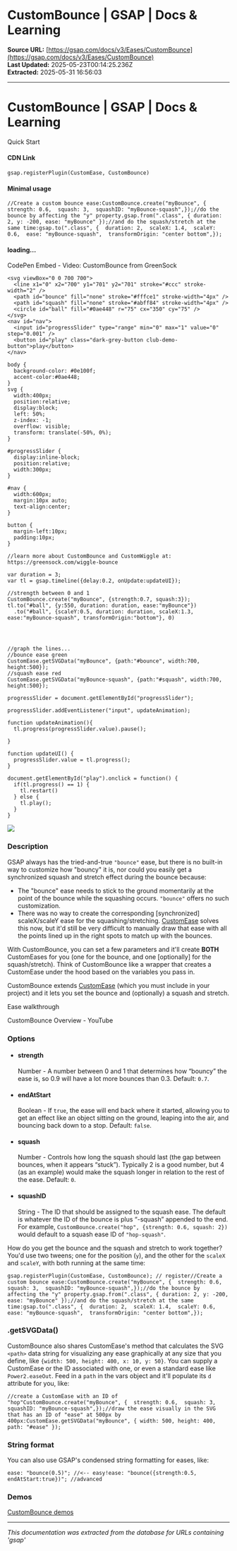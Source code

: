 # CustomBounce | GSAP | Docs & Learning

**Source URL:** [https://gsap.com/docs/v3/Eases/CustomBounce](https://gsap.com/docs/v3/Eases/CustomBounce)  
**Last Updated:** 2025-05-23T00:14:25.236Z  
**Extracted:** 2025-05-31 16:56:03

---

# CustomBounce | GSAP | Docs & Learning

Quick Start

#### CDN Link

```
gsap.registerPlugin(CustomEase, CustomBounce) 
```

#### Minimal usage

```
//Create a custom bounce ease:CustomBounce.create("myBounce", {  strength: 0.6,  squash: 3,  squashID: "myBounce-squash",});//do the bounce by affecting the "y" property.gsap.from(".class", { duration: 2, y: -200, ease: "myBounce" });//and do the squash/stretch at the same time:gsap.to(".class", {  duration: 2,  scaleX: 1.4,  scaleY: 0.6,  ease: "myBounce-squash",  transformOrigin: "center bottom",});
```

#### loading...

  CodePen Embed - Video: CustomBounce from GreenSock  

```
<svg viewBox="0 0 700 700">
  <line x1="0" x2="700" y1="701" y2="701" stroke="#ccc" stroke-width="2" />
  <path id="bounce" fill="none" stroke="#fffce1" stroke-width="4px" />
  <path id="squash" fill="none" stroke="#abff84" stroke-width="4px" />
  <circle id="ball" fill="#0ae448" r="75" cx="350" cy="75" />
</svg>
<nav id="nav">
  <input id="progressSlider" type="range" min="0" max="1" value="0" step="0.001" />
  <button id="play" class="dark-grey-button club-demo-button">play</button>
</nav>
```

```
body {
  background-color: #0e100f;
  accent-color:#0ae448;
}
svg {
  width:400px;
  position:relative;
  display:block;
  left: 50%;
  z-index: -1;
  overflow: visible;
  transform: translate(-50%, 0%);
}

#progressSlider {
  display:inline-block;
  position:relative;
  width:300px;
}

#nav {
  width:600px;
  margin:10px auto;
  text-align:center;
}

button {
  margin-left:10px;
  padding:10px;
}
```

```
//learn more about CustomBounce and CustomWiggle at: https://greensock.com/wiggle-bounce

var duration = 3;
var tl = gsap.timeline({delay:0.2, onUpdate:updateUI});

//strength between 0 and 1
CustomBounce.create("myBounce", {strength:0.7, squash:3});
tl.to("#ball", {y:550, duration: duration, ease:"myBounce"})
  .to("#ball", {scaleY:0.5, duration: duration, scaleX:1.3, ease:"myBounce-squash", transformOrigin:"bottom"}, 0)




//graph the lines...
//bounce ease green
CustomEase.getSVGData("myBounce", {path:"#bounce", width:700, height:500});
//squash ease red
CustomEase.getSVGData("myBounce-squash", {path:"#squash", width:700, height:500});

progressSlider = document.getElementById("progressSlider");

progressSlider.addEventListener("input", updateAnimation);

function updateAnimation(){
  tl.progress(progressSlider.value).pause();
 
}

function updateUI() {
  progressSlider.value = tl.progress();
}

document.getElementById("play").onclick = function() {
  if(tl.progress() == 1) {
    tl.restart()
  } else {
    tl.play();
  }
}
```

[![](https://assets.codepen.io/16327/internal/avatars/users/default.png?fit=crop&format=auto&height=256&version=1697554632&width=256)](https://codepen.io/GreenSock)

### Description[​](#description "Direct link to Description")

GSAP always has the tried-and-true `"bounce"` ease, but there is no built-in way to customize how "bouncy" it is, nor could you easily get a synchronized squash and stretch effect during the bounce because:

*   The "bounce" ease needs to stick to the ground momentarily at the point of the bounce while the squashing occurs. `"bounce"` offers no such customization.
*   There was no way to create the corresponding \[synchronized\] scaleX/scaleY ease for the squashing/stretching. [CustomEase](https://gsap.com/docs/v3/Eases/CustomEase) solves this now, but it'd still be very difficult to manually draw that ease with all the points lined up in the right spots to match up with the bounces.

With CustomBounce, you can set a few parameters and it'll create **BOTH** CustomEases for you (one for the bounce, and one \[optionally\] for the squash/stretch). Think of CustomBounce like a wrapper that creates a CustomEase under the hood based on the variables you pass in.

CustomBounce extends [CustomEase](https://gsap.com/docs/v3/Eases/CustomEase) (which you must include in your project) and it lets you set the bounce and (optionally) a squash and stretch.

Ease walkthrough

CustomBounce Overview - YouTube

### Options[​](#options "Direct link to Options")

*   #### strength[](#strength)
    
    Number - A number between 0 and 1 that determines how “bouncy” the ease is, so 0.9 will have a lot more bounces than 0.3. Default: `0.7`.
    
*   #### endAtStart[](#endAtStart)
    
    Boolean - If `true`, the ease will end back where it started, allowing you to get an effect like an object sitting on the ground, leaping into the air, and bouncing back down to a stop. Default: `false`.
    
*   #### squash[](#squash)
    
    Number - Controls how long the squash should last (the gap between bounces, when it appears “stuck”). Typically 2 is a good number, but 4 (as an example) would make the squash longer in relation to the rest of the ease. Default: `0`.
    
*   #### squashID[](#squashID)
    
    String - The ID that should be assigned to the squash ease. The default is whatever the ID of the bounce is plus “-squash” appended to the end. For example, `CustomBounce.create("hop", {strength: 0.6, squash: 2})` would default to a squash ease ID of `"hop-squash"`.
    

How do you get the bounce and the squash and stretch to work together? You'd use two tweens; one for the position (`y`), and the other for the `scaleX` and `scaleY`, with both running at the same time:

```
gsap.registerPlugin(CustomEase, CustomBounce); // register//Create a custom bounce ease:CustomBounce.create("myBounce", {  strength: 0.6,  squash: 3,  squashID: "myBounce-squash",});//do the bounce by affecting the "y" property.gsap.from(".class", { duration: 2, y: -200, ease: "myBounce" });//and do the squash/stretch at the same time:gsap.to(".class", {  duration: 2,  scaleX: 1.4,  scaleY: 0.6,  ease: "myBounce-squash",  transformOrigin: "center bottom",});
```

### .getSVGData()[​](#getsvgdata "Direct link to .getSVGData()")

CustomBounce also shares CustomEase's method that calculates the SVG `<path>` data string for visualizing any ease graphically at any size that you define, like `{width: 500, height: 400, x: 10, y: 50}`. You can supply a CustomEase or the ID associated with one, or even a standard ease like `Power2.easeOut`. Feed in a `path` in the vars object and it'll populate its `d` attribute for you, like:

```
//create a CustomEase with an ID of "hop"CustomBounce.create("myBounce", {  strength: 0.6,  squash: 3,  squashID: "myBounce-squash",});//draw the ease visually in the SVG  that has an ID of "ease" at 500px by 400px:CustomEase.getSVGData("myBounce", { width: 500, height: 400, path: "#ease" });
```

### String format[​](#string-format "Direct link to String format")

You can also use GSAP's condensed string formatting for eases, like:

```
ease: "bounce(0.5)"; //<-- easy!ease: "bounce({strength:0.5, endAtStart:true})"; //advanced
```

### **Demos**[​](#demos "Direct link to demos")

[CustomBounce demos](https://codepen.io/collection/DqaLzb)

---

*This documentation was extracted from the database for URLs containing 'gsap'*
